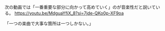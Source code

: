 次の動画では「一番重要な部分に向かって高めていく」のが音楽性だと説いている。
https://youtu.be/MdguaYfiX_8?si=7jde-QKo0p-XF9oa

「一つの楽曲で大事な箇所は一つしかない。」

